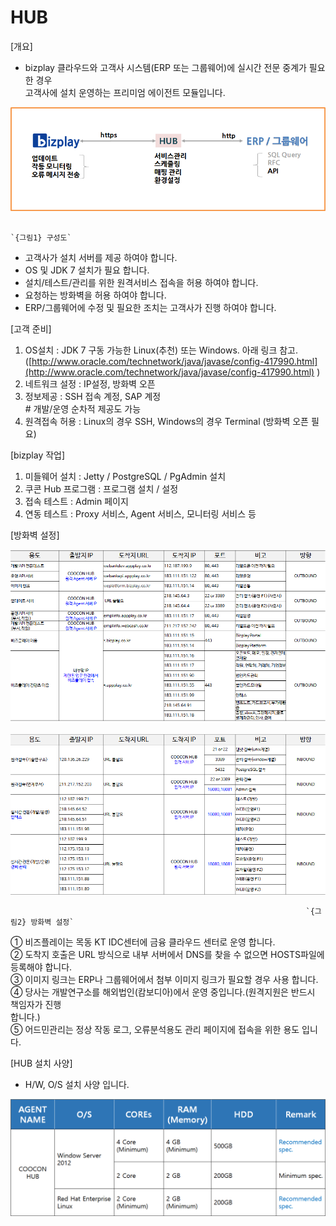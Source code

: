 # HUB

\[개요\]  
 - bizplay 클라우드와 고객사 시스템\(ERP  또는 그룹웨어\)에 실시간 전문 중계가 필요한 경우  
  고객사에 설치 운영하는 프리미엄 에이전트 모듈입니다.

![](../../.gitbook/assets/image%20%28143%29.png)

                                                                                `{그림1} 구성도` 

 - 고객사가 설치 서버를 제공 하여야 합니다.   
 - OS 및 JDK 7 설치가 필요 합니다.  
 - 설치/테스트/관리를 위한 원격서비스 접속을 허용 하여야 합니다.  
 - 요청하는 방화벽을 허용 하여야 합니다.   
 - ERP/그룹웨어에 수정 및 필요한 조치는 고객사가 진행 하여야 합니다.

\[고객 준비\]  
 1. OS설치 : JDK 7 구동 가능한 Linux\(추천\) 또는 Windows. 아래 링크 참고.  
                \([http://www.oracle.com/technetwork/java/javase/config-417990.html](http://www.oracle.com/technetwork/java/javase/config-417990.html) \)  
 2. 네트워크 설정 : IP설정, 방화벽 오픈  
 3. 정보제공 : SSH 접속 계정, SAP 계정  
                      \# 개발/운영 순차적 제공도 가능  
 4. 원격접속 허용 : Linux의 경우 SSH, Windows의 경우 Terminal \(방화벽 오픈 필요\)

\[bizplay 작업\]  
 1. 미들웨어 설치 : Jetty / PostgreSQL / PgAdmin 설치  
 2. 쿠콘 Hub 프로그램 : 프로그램 설치 / 설정  
 3. 접속 테스트 : Admin 페이지  
 4. 연동 테스트 : Proxy 서비스, Agent 서비스, 모니터링 서비스 등

\[방화벽 설정\]

![](../../.gitbook/assets/image%20%2835%29.png)

![](../../.gitbook/assets/image%20%2820%29.png)

                                                                      `{그림2} 방화벽 설정`                   

   ① 비즈플레이는 목동 KT IDC센터에 금융 클라우드 센터로 운영 합니다.  
   ② 도착지 호출은 URL 방식으로 내부 서버에서 DNS를 찾을 수 없으면 HOSTS파일에 등록해야 합니다.  
   ③ 이미지 링크는 ERP나 그룹웨어에서 첨부 이미지 링크가 필요할 경우 사용 합니다.  
   ④ 당사는 개발연구소를 해외법인\(캄보디아\)에서 운영 중입니다.\(원격지원은 반드시 책임자가 진행   
       합니다.\)  
   ⑤ 어드민관리는 정상 작동 로그, 오류분석용도 관리 페이지에 접속을 위한 용도 입니다.

\[HUB 설치 사양\]   
 - H/W, O/S 설치 사양 입니다.

![](../../.gitbook/assets/image%20%2889%29.png)

